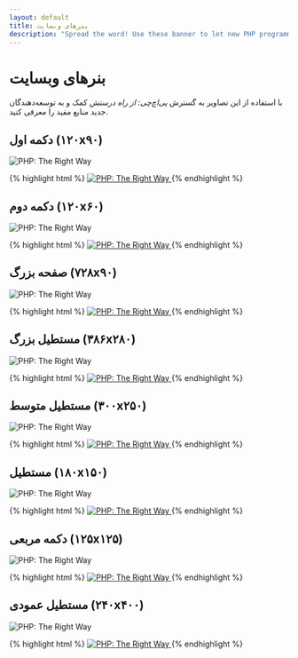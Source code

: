 ```yaml
---
layout: default
title: بنرهای وبسایت
description: "Spread the word! Use these banner to let new PHP programmers know about PHP: The Right Way"
---
```


# بنرهای وبسایت

با استفاده از این تصاویر به گسترش _پی‌اچ‌چی: از راه درستش_ کمک و به توسعه‌دهندگان جدید منابع مفید را معرفی کنید.

## دکمه اول (۱۲۰x۹۰)

<p><img src="images/banners/btn1-120x90.png" alt="PHP: The Right Way"/></p>

{% highlight html %}
<a href="http://www.phptherightway.com">
    <img src="images/banners/btn1-120x90.png" alt="PHP: The Right Way"/>
</a>
{% endhighlight %}

## دکمه دوم (۱۲۰x۶۰)

<p><img src="images/banners/btn2-120x60.png" alt="PHP: The Right Way"/></p>

{% highlight html %}
<a href="http://www.phptherightway.com">
    <img src="images/banners/btn2-120x60.png" alt="PHP: The Right Way"/>
</a>
{% endhighlight %}

## صفحه بزرگ (۷۲۸x۹۰)

<p><img src="images/banners/leaderboard-728x90.png" alt="PHP: The Right Way"/></p>

{% highlight html %}
<a href="http://www.phptherightway.com">
    <img src="images/banners/leaderboard-728x90.png" alt="PHP: The Right Way"/>
</a>
{% endhighlight %}

## مستطیل بزرگ (۳۸۶x۲۸۰)

<p><img src="images/banners/lg-rect-386x280.png" alt="PHP: The Right Way"/></p>

{% highlight html %}
<a href="http://www.phptherightway.com">
    <img src="images/banners/lg-rect-386x280.png" alt="PHP: The Right Way"/>
</a>
{% endhighlight %}

## مستطیل متوسط (۳۰۰x۲۵۰)

<p><img src="images/banners/med-rect-300x250.png" alt="PHP: The Right Way"/></p>

{% highlight html %}
<a href="http://www.phptherightway.com">
    <img src="images/banners/med-rect-300x250.png" alt="PHP: The Right Way"/>
</a>
{% endhighlight %}

## مستطیل (۱۸۰x۱۵۰)

<p><img src="images/banners/rect-180x150.png" alt="PHP: The Right Way"/></p>

{% highlight html %}
<a href="http://www.phptherightway.com">
    <img src="images/banners/rect-180x150.png" alt="PHP: The Right Way"/>
</a>
{% endhighlight %}

## دکمه مربعی (۱۲۵x۱۲۵)

<p><img src="images/banners/sq-btn-125x125.png" alt="PHP: The Right Way"/></p>

{% highlight html %}
<a href="http://www.phptherightway.com">
    <img src="images/banners/sq-btn-125x125.png" alt="PHP: The Right Way"/>
</a>
{% endhighlight %}

## مستطیل عمودی (۲۴۰x۴۰۰)

<p><img src="images/banners/vert-rect-240x400.png" alt="PHP: The Right Way"/></p>

{% highlight html %}
<a href="http://www.phptherightway.com">
    <img src="images/banners/vert-rect-240x400.png" alt="PHP: The Right Way"/>
</a>
{% endhighlight %}
